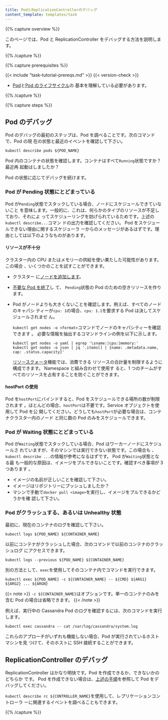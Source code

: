 ```yaml
---
title: PodとReplicationControllerのデバッグ
content_template: templates/task
---
```


{{% capture overview %}}

このページでは、Pod と ReplicationController をデバッグする方法を説明します。

{{% /capture %}}

{{% capture prerequisites %}}

{{< include "task-tutorial-prereqs.md" >}} {{< version-check >}}

- [Pod](/ja/docs/concepts/workloads/pods/pod/)と[Pod のライフサイクル](/ja/docs/concepts/workloads/pods/pod-lifecycle/)の
  基本を理解している必要があります。

{{% /capture %}}

{{% capture steps %}}

## Pod のデバッグ

Pod のデバッグの最初のステップは、Pod を調べることです。次のコマンドで、Pod の現
在の状態と最近のイベントを確認して下さい。

```shell
kubectl describe pods ${POD_NAME}
```

Pod 内のコンテナの状態を確認します。コンテナはすべて`Running`状態ですか？最近再
起動はしましたか？

Pod の状態に応じてデバッグを続けます。

### Pod が Pending 状態にとどまっている

Pod が`Pending`状態でスタックしている場合、ノードにスケジュールできていないこと
を意味します。一般的に、これは、何らかのタイプのリソースが不足しており、それによ
ってスケジューリングを妨げられているためです。上述の`kubectl describe...`コマン
ドの出力を確認してください。 Pod をスケジュールできない理由に関するスケジューラ
ーからのメッセージがあるはずです。理由としては以下のようなものがあります。

#### リソースが不十分

クラスター内の CPU またはメモリーの供給を使い果たした可能性があります。この場合
、いくつかのことを試すことができます。

- クラスター
  に[ノードを追加します](/docs/admin/cluster-management/#resizing-a-cluster)。

- [不要な Pod を終了](/docs/user-guide/pods/single-container/#deleting_a_pod)し
  て、 `Pending`状態の Pod のための空きリソースを作ります。

- Pod がノードよりも大きくないことを確認します。例えば、すべてのノードのキャパシ
  ティーが`cpu: 1`の場合、`cpu: 1.1`を要求する Pod は決してスケジュールされませ
  ん。

  `kubectl get nodes -o <format>`コマンドでノードのキャパシティーを確認できます
  。 必要な情報を抽出するコマンドラインの例を以下に示します。

  ```shell
  kubectl get nodes -o yaml | egrep '\sname:|cpu:|memory:'
  kubectl get nodes -o json | jq '.items[] | {name: .metadata.name, cap: .status.capacity}'
  ```

  [リソースクォータ](/docs/concepts/policy/resource-quotas/)機能では、消費できる
  リソースの合計量を制限するように構成できます。 Namespace と組み合わせて使用す
  ると、1 つのチームがすべてのリソースを占有することを防ぐことができます。

#### hostPort の使用

Pod を`hostPort`にバインドすると、Pod をスケジュールできる場所の数が制限されます
。ほとんどの場合、`hostPort`は不要です。Service オブジェクトを使用して Pod を公
開してください。どうしても`hostPort`が必要な場合は、コンテナクラスター内のノード
と同じ数の Pod のみをスケジュールできます。

### Pod が Waiting 状態にとどまっている

Pod が`Waiting`状態でスタックしている場合、Pod はワーカーノードにスケジュールさ
れていますが、そのマシンでは実行できない状態です。この場合も
、`kubectl describe ...`の情報が参考になるはずです。 Pod が`Waiting`状態となる最
も一般的な原因は、イメージをプルできないことです。確認すべき事項が 3 つあります
。

- イメージの名前が正しいことを確認して下さい。
- イメージはリポジトリーにプッシュしましたか？
- マシンで手動で`docker pull <image>`を実行し、イメージをプルできるかどうかを確
  認して下さい。

### Pod がクラッシュする、あるいは Unhealthy 状態

最初に、現在のコンテナのログを確認して下さい。

```shell
kubectl logs ${POD_NAME} ${CONTAINER_NAME}
```

以前にコンテナがクラッシュした場合、次のコマンドで以前のコンテナのクラッシュログ
にアクセスできます。

```shell
kubectl logs --previous ${POD_NAME} ${CONTAINER_NAME}
```

別の方法として、`exec`を使用してそのコンテナ内でコマンドを実行できます。

```shell
kubectl exec ${POD_NAME} -c ${CONTAINER_NAME} -- ${CMD} ${ARG1} ${ARG2} ... ${ARGN}
```

{{< note >}} `-c ${CONTAINER_NAME}`はオプションです。単一のコンテナのみを含む
Pod の場合は省略できます。 {{< /note >}}

例えば、実行中の Cassandra Pod のログを確認するには、次のコマンドを実行します。

```shell
kubectl exec cassandra -- cat /var/log/cassandra/system.log
```

これらのアプローチがいずれも機能しない場合、Pod が実行されているホストマシンを見
つけて、そのホストに SSH 接続することができます。

## ReplicationController のデバッグ

ReplicationController はかなり明快です。Pod を作成できるか、できないかのどちらか
です。 Pod を作成できない場合は、[上述の手順](#Podのデバッグ)を参照して Pod をデ
バッグしてください。

`kubectl describe rc ${CONTROLLER_NAME}`を使用して、レプリケーションコントローラ
ーに関連するイベントを調べることもできます。

{{% /capture %}}
